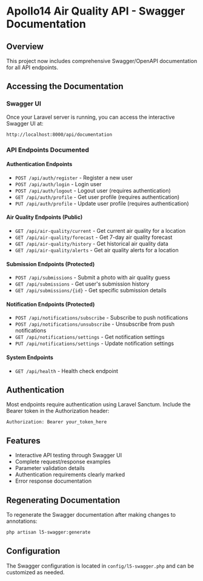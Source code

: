# Apollo14 Air Quality API - Swagger Documentation

## Overview
This project now includes comprehensive Swagger/OpenAPI documentation for all API endpoints.

## Accessing the Documentation

### Swagger UI
Once your Laravel server is running, you can access the interactive Swagger UI at:
```
http://localhost:8000/api/documentation
```

### API Endpoints Documented

#### Authentication Endpoints
- `POST /api/auth/register` - Register a new user
- `POST /api/auth/login` - Login user
- `POST /api/auth/logout` - Logout user (requires authentication)
- `GET /api/auth/profile` - Get user profile (requires authentication)
- `PUT /api/auth/profile` - Update user profile (requires authentication)

#### Air Quality Endpoints (Public)
- `GET /api/air-quality/current` - Get current air quality for a location
- `GET /api/air-quality/forecast` - Get 7-day air quality forecast
- `GET /api/air-quality/history` - Get historical air quality data
- `GET /api/air-quality/alerts` - Get air quality alerts for a location

#### Submission Endpoints (Protected)
- `POST /api/submissions` - Submit a photo with air quality guess
- `GET /api/submissions` - Get user's submission history
- `GET /api/submissions/{id}` - Get specific submission details

#### Notification Endpoints (Protected)
- `POST /api/notifications/subscribe` - Subscribe to push notifications
- `POST /api/notifications/unsubscribe` - Unsubscribe from push notifications
- `GET /api/notifications/settings` - Get notification settings
- `PUT /api/notifications/settings` - Update notification settings

#### System Endpoints
- `GET /api/health` - Health check endpoint

## Authentication
Most endpoints require authentication using Laravel Sanctum. Include the Bearer token in the Authorization header:
```
Authorization: Bearer your_token_here
```

## Features
- Interactive API testing through Swagger UI
- Complete request/response examples
- Parameter validation details
- Authentication requirements clearly marked
- Error response documentation

## Regenerating Documentation
To regenerate the Swagger documentation after making changes to annotations:
```bash
php artisan l5-swagger:generate
```

## Configuration
The Swagger configuration is located in `config/l5-swagger.php` and can be customized as needed.
